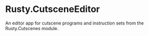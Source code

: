 # Rusty.CutsceneEditor
An editor app for cutscene programs and instruction sets from the Rusty.Cutscenes module.
